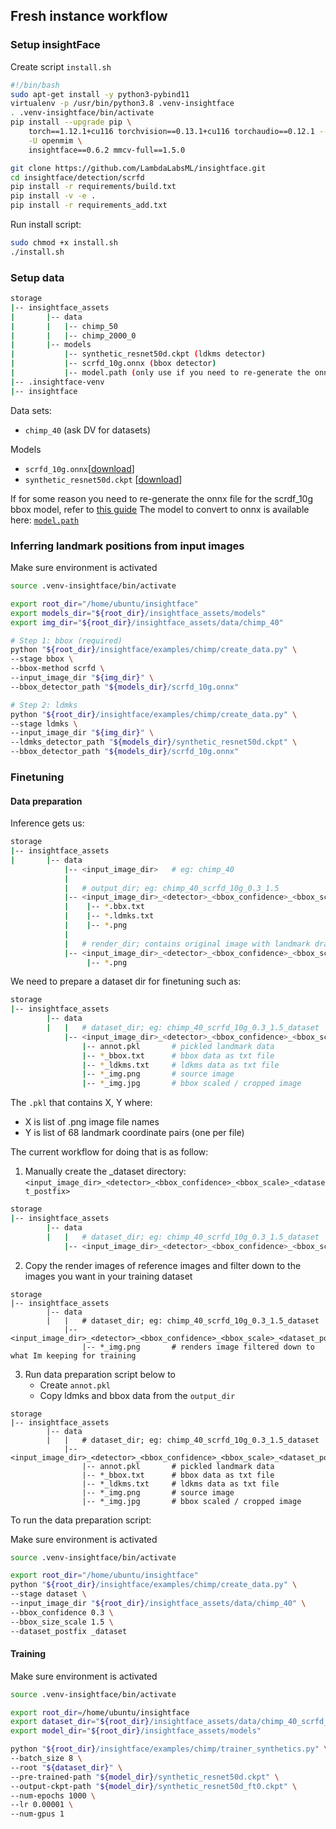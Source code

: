 ## Fresh instance workflow

### Setup insightFace

Create script `install.sh`

```bash
#!/bin/bash
sudo apt-get install -y python3-pybind11
virtualenv -p /usr/bin/python3.8 .venv-insightface
. .venv-insightface/bin/activate
pip install --upgrade pip \
    torch==1.12.1+cu116 torchvision==0.13.1+cu116 torchaudio==0.12.1 --extra-index-url https://download.pytorch.org/whl/cu116 \
    -U openmim \
    insightface==0.6.2 mmcv-full==1.5.0

git clone https://github.com/LambdaLabsML/insightface.git
cd insightface/detection/scrfd
pip install -r requirements/build.txt
pip install -v -e .
pip install -r requirements_add.txt
```

Run install script:

```bash
sudo chmod +x install.sh
./install.sh
```

### Setup data

```bash
storage
|-- insightface_assets
|		|-- data
|		|   |-- chimp_50
|		|   |-- chimp_2000_0
|		|-- models
|			|-- synthetic_resnet50d.ckpt (ldkms detector)
|			|-- scrfd_10g.onnx (bbox detector)
|			|-- model.path (only use if you need to re-generate the onnx file for some reason)
|-- .insightface-venv
|-- insightface
```

Data sets:
- `chimp_40` (ask DV for datasets)

Models
- `scrfd_10g.onnx`[[download](https://drive.google.com/file/d/1t4xd9tBTY4AQMSv2hXnaSwHAuZgwV2Ew/view?usp=sharing)]
- `synthetic_resnet50d.ckpt` [[download](https://www.notion.so/Streamlining-InsightFace-workflow-1125ab65c04849fbab1c5bc1ca64274f)]

If for some reason you need to re-generate the onnx file for the scrdf_10g bbox model, refer to [this guide](PrepareONNX.md)
The model to convert to onnx is available here: [`model.path`](https://onedrive.live.com/?authkey=%21AArBOLBe%5FaRpryg&id=4A83B6B633B029CC%215541&cid=4A83B6B633B029CC)


### Inferring landmark positions from input images

Make sure environment is activated

```bash
source .venv-insightface/bin/activate
```

```bash
export root_dir="/home/ubuntu/insightface"
export models_dir="${root_dir}/insightface_assets/models"
export img_dir="${root_dir}/insightface_assets/data/chimp_40"

# Step 1: bbox (required)
python "${root_dir}/insightface/examples/chimp/create_data.py" \
--stage bbox \
--bbox-method scrfd \
--input_image_dir "${img_dir}" \
--bbox_detector_path "${models_dir}/scrfd_10g.onnx"

# Step 2: ldmks
python "${root_dir}/insightface/examples/chimp/create_data.py" \
--stage ldmks \
--input_image_dir "${img_dir}" \
--ldmks_detector_path "${models_dir}/synthetic_resnet50d.ckpt" \
--bbox_detector_path "${models_dir}/scrfd_10g.onnx"
```
### Finetuning

#### Data preparation

Inference gets us:
```bash
storage
|-- insightface_assets
|		|-- data
            |-- <input_image_dir>   # eg: chimp_40
            |
            |   # output_dir; eg: chimp_40_scrfd_10g_0.3_1.5
            |-- <input_image_dir>_<detector>_<bbox_confidence>_<bbox_scale> 
            |    |-- *.bbx.txt
            |    |-- *.ldmks.txt
            |    |-- *.png
            |
            |   # render_dir; contains original image with landmark drawn on them for preview
            |-- <input_image_dir>_<detector>_<bbox_confidence>_<bbox_scale>_render 
                 |-- *.png
``` 


We need to prepare a dataset dir for finetuning such as:

```bash
storage
|-- insightface_assets
        |-- data
        |   |   # dataset_dir; eg: chimp_40_scrfd_10g_0.3_1.5_dataset
            |-- <input_image_dir>_<detector>_<bbox_confidence>_<bbox_scale>_<dataset_postfix>
                |-- annot.pkl       # pickled landmark data
                |-- *_bbox.txt      # bbox data as txt file
                |-- *_ldkms.txt     # ldkms data as txt file
                |-- *_img.png       # source image
                |-- *_img.jpg       # bbox scaled / cropped image

```

The `.pkl` that contains X, Y where:
* X is list of .png image file names
* Y is list of 68 landmark coordinate pairs (one per file)

The current workflow for doing that is as follow:
1. Manually create the _dataset directory: `<input_image_dir>_<detector>_<bbox_confidence>_<bbox_scale>_<dataset_postfix>`
```bash
storage
|-- insightface_assets
        |-- data
        |   |   # dataset_dir; eg: chimp_40_scrfd_10g_0.3_1.5_dataset
            |-- <input_image_dir>_<detector>_<bbox_confidence>_<bbox_scale>_<dataset_postfix>
```

2. Copy the render images of reference images and filter down to the images you want in your training dataset

```
storage
|-- insightface_assets
        |-- data
        |   |   # dataset_dir; eg: chimp_40_scrfd_10g_0.3_1.5_dataset
            |-- <input_image_dir>_<detector>_<bbox_confidence>_<bbox_scale>_<dataset_postfix>
                |-- *_img.png       # renders image filtered down to what Im keeping for training
```


3. Run data preparation script below to
    * Create `annot.pkl`
    * Copy ldmks and bbox data from the `output_dir`

```
storage
|-- insightface_assets
        |-- data
        |   |   # dataset_dir; eg: chimp_40_scrfd_10g_0.3_1.5_dataset
            |-- <input_image_dir>_<detector>_<bbox_confidence>_<bbox_scale>_<dataset_postfix>
                |-- annot.pkl       # pickled landmark data
                |-- *_bbox.txt      # bbox data as txt file
                |-- *_ldkms.txt     # ldkms data as txt file
                |-- *_img.png       # source image
                |-- *_img.jpg       # bbox scaled / cropped image
```

To run the data preparation script:

Make sure environment is activated
```bash
source .venv-insightface/bin/activate
```

```bash
export root_dir="/home/ubuntu/insightface"
python "${root_dir}/insightface/examples/chimp/create_data.py" \
--stage dataset \
--input_image_dir "${root_dir}/insightface_assets/data/chimp_40" \
--bbox_confidence 0.3 \
--bbox_size_scale 1.5 \
--dataset_postfix _dataset
```


#### Training

Make sure environment is activated
```bash
source .venv-insightface/bin/activate
```

```bash
export root_dir=/home/ubuntu/insightface
export dataset_dir="${root_dir}/insightface_assets/data/chimp_40_scrfd_10g_0.3_1.5_dataset"
export model_dir="${root_dir}/insightface_assets/models"

python "${root_dir}/insightface/examples/chimp/trainer_synthetics.py" \
--batch_size 8 \
--root "${dataset_dir}" \
--pre-trained-path "${model_dir}/synthetic_resnet50d.ckpt" \
--output-ckpt-path "${model_dir}/synthetic_resnet50d_ft0.ckpt" \
--num-epochs 1000 \
--lr 0.00001 \
--num-gpus 1
```
